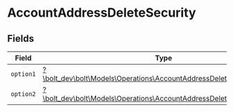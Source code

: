 # AccountAddressDeleteSecurity


## Fields

| Field                                                                                                                                   | Type                                                                                                                                    | Required                                                                                                                                | Description                                                                                                                             |
| --------------------------------------------------------------------------------------------------------------------------------------- | --------------------------------------------------------------------------------------------------------------------------------------- | --------------------------------------------------------------------------------------------------------------------------------------- | --------------------------------------------------------------------------------------------------------------------------------------- |
| `option1`                                                                                                                               | [?\bolt_dev\bolt\Models\Operations\AccountAddressDeleteSecurityOption1](../../Models/Operations/AccountAddressDeleteSecurityOption1.md) | :heavy_minus_sign:                                                                                                                      | N/A                                                                                                                                     |
| `option2`                                                                                                                               | [?\bolt_dev\bolt\Models\Operations\AccountAddressDeleteSecurityOption2](../../Models/Operations/AccountAddressDeleteSecurityOption2.md) | :heavy_minus_sign:                                                                                                                      | N/A                                                                                                                                     |